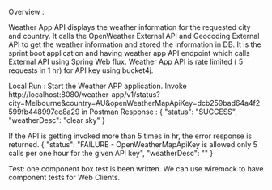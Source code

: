 Overview :

Weather App API displays the weather information for the requested city and country. It calls the OpenWeather External API and Geocoding External API to get the weather information and stored the information in DB.
It is the sprint boot application and having weather app API endpoint which calls External API using Spring Web flux.
Weather App API is rate limited ( 5 requests in 1 hr) for API key using bucket4j.
 
Local Run :
Start the Weather APP application.
Invoke http://localhost:8080/weather-app/v1/status?city=Melbourne&country=AU&openWeatherMapApiKey=dcb259bad64a4f2599fb448997ec8a29  in Postman
Response :
{
    "status": "SUCCESS",
    "weatherDesc": "clear sky"
}

If the API is getting invoked more than 5 times in hr, the error response is returned.
{
    "status": "FAILURE - OpenWeatherMapApiKey is allowed only 5 calls per one hour for the given API key",
    "weatherDesc": ""
}

Test:
one component box test is been written.
We can use wiremock to have component tests for Web Clients.
